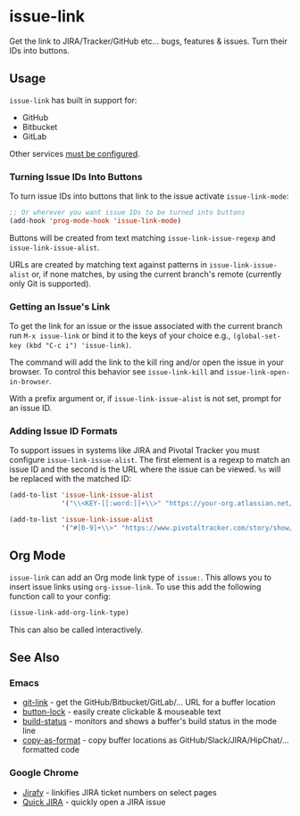 # issue-link

Get the link to JIRA/Tracker/GitHub etc... bugs, features & issues. Turn their IDs into buttons.

## Usage

`issue-link` has built in support for:

* GitHub
* Bitbucket
* GitLab

Other services [must be configured](#adding-issue-id-formats).

### Turning Issue IDs Into Buttons

To turn issue IDs into buttons that link to the issue activate `issue-link-mode`:

```el
;; Or wherever you want issue IDs to be turned into buttons
(add-hook 'prog-mode-hook 'issue-link-mode)
```

Buttons will be created from text matching `issue-link-issue-regexp`
and `issue-link-issue-alist`.

URLs are created by matching text against patterns in `issue-link-issue-alist` or, if none matches,
by using the current branch's remote (currently only Git is supported).

### Getting an Issue's Link

To get the link for an issue or the issue associated with the current branch run `M-x issue-link`
or bind it to the keys of your choice e.g., `(global-set-key (kbd "C-c i") 'issue-link)`.

The command will add the link to the kill ring and/or open the issue in your browser. To control this
behavior see `issue-link-kill` and `issue-link-open-in-browser`.

With a prefix argument or, if `issue-link-issue-alist` is not set, prompt for an issue ID.

### Adding Issue ID Formats

To support issues in systems like JIRA and Pivotal Tracker you must configure `issue-link-issue-alist`.
The first element is a regexp to match an issue ID and the second is the URL where the issue
can be viewed. `%s` will be replaced with the matched ID:

```el
(add-to-list 'issue-link-issue-alist
             '("\\<KEY-[[:word:]]+\\>" "https://your-org.atlassian.net/browse/%s"))

(add-to-list 'issue-link-issue-alist
             '("#[0-9]+\\>" "https://www.pivotaltracker.com/story/show/%s"))

```

## Org Mode

`issue-link` can add an Org mode link type of `issue:`. This allows you to insert
issue links using `org-issue-link`. To use this add the following function call to your config:

```el
(issue-link-add-org-link-type)
```

This can also be called interactively.

## See Also

### Emacs

* [git-link](https://github.com/sshaw/git-link) - get the GitHub/Bitbucket/GitLab/... URL for a buffer location
* [button-lock](https://github.com/rolandwalker/button-lock) - easily create clickable & mouseable text
* [build-status](https://github.com/sshaw/build-status) - monitors and shows a buffer's build status in the mode line
* [copy-as-format](https://github.com/sshaw/copy-as-format) - copy buffer locations as GitHub/Slack/JIRA/HipChat/... formatted code

### Google Chrome

* [Jirafy](https://chrome.google.com/webstore/detail/jirafy/npldkpkhkmpnfhpmeoahhakbgcldplbj) - linkifies JIRA ticket numbers on select pages
* [Quick JIRA](https://chrome.google.com/webstore/detail/quick-jira/acdnmaeifljongleeegkkfnfcopblokj) - quickly open a JIRA issue
